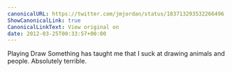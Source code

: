 ```yaml
---
canonicalURL: https://twitter.com/jmjordan/status/183713293532266496
ShowCanonicalLink: true
CanonicalLinkText: View original on
date: 2012-03-25T00:33:57+00:00
---
```

Playing Draw Something has taught me that I suck at drawing animals and people. Absolutely terrible.
